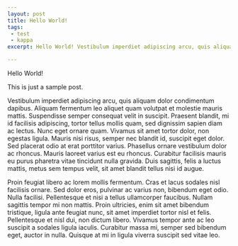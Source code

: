 ```yaml
---
layout: post
title: Hello World!
tags:
 - test
 - kappa
excerpt: Hello World! Vestibulum imperdiet adipiscing arcu, quis aliquam dolor condimentum dapibus. Aliquam fermentum leo aliquet quam volutpat et molestie mauris mattis. Suspendisse semper consequat velit in suscipit.

---
```


Hello World!

This is just a sample post.

Vestibulum imperdiet adipiscing arcu, quis aliquam dolor condimentum dapibus. Aliquam fermentum leo aliquet quam volutpat et molestie mauris mattis. Suspendisse semper consequat velit in suscipit. Praesent blandit, mi id facilisis adipiscing, tortor tellus mollis quam, sed dignissim sapien diam ac lectus. Nunc eget ornare quam. Vivamus sit amet tortor dolor, non egestas ligula. Mauris nisi risus, semper nec blandit id, suscipit eget dolor. Sed placerat odio at erat porttitor varius. Phasellus ornare vestibulum dolor ac rhoncus. Mauris laoreet varius est eu rhoncus. Curabitur facilisis mauris eu purus pharetra vitae tincidunt nulla gravida. Duis sagittis, felis a luctus mattis, metus sem tempus velit, sit amet blandit tellus nisi id augue.

Proin feugiat libero ac lorem mollis fermentum. Cras et lacus sodales nisl facilisis ornare. Sed dolor eros, pulvinar ac varius non, bibendum eget odio. Nulla facilisi. Pellentesque et nisi a tellus ullamcorper faucibus. Nullam sagittis tempor mi non mattis. Proin ultricies, enim sit amet bibendum tristique, ligula ante feugiat nunc, sit amet imperdiet tortor nisl et felis. Pellentesque et nisl dui, non dictum libero. Vivamus tempor ante ac leo suscipit a sodales ligula iaculis. Curabitur massa mi, semper sed bibendum eget, auctor in nulla. Quisque at mi in ligula viverra suscipit sed vitae leo.
